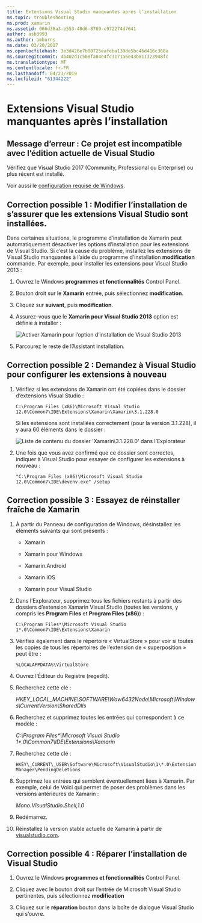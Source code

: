 ```yaml
---
title: Extensions Visual Studio manquantes après l’installation
ms.topic: troubleshooting
ms.prod: xamarin
ms.assetid: 066d36a3-e553-48d6-8769-c972274d7641
author: asb3993
ms.author: amburns
ms.date: 03/20/2017
ms.openlocfilehash: 3e3d426e7b00725eafeba139de5bc46d416c368a
ms.sourcegitcommit: 4b402d1c508fa84e4fc3171a6e43b811323948fc
ms.translationtype: MT
ms.contentlocale: fr-FR
ms.lasthandoff: 04/23/2019
ms.locfileid: "61344222"
---
```

# <a name="missing-visual-studio-extensions-after-installation"></a>Extensions Visual Studio manquantes après l’installation

## <a name="error-message-this-project-is-incompatible-with-the-current-edition-of-visual-studio"></a>Message d’erreur : Ce projet est incompatible avec l’édition actuelle de Visual Studio

Vérifiez que Visual Studio 2017 (Community, Professional ou Enterprise) ou plus récent est installé.

Voir aussi le [configuration requise de Windows](~/cross-platform/get-started/requirements.md#windows-requirements).

## <a name="possible-fix-1-change-the-installation-to-make-sure-the-visual-studio-extensions-are-installed"></a>Correction possible 1 : Modifier l’installation de s’assurer que les extensions Visual Studio sont installées.

Dans certaines situations, le programme d’installation de Xamarin peut automatiquement désactiver les options d’installation pour les extensions de Visual Studio. Si c’est la cause du problème, installez les extensions de Visual Studio manquantes à l’aide du programme d’installation **modification** commande. Par exemple, pour installer les extensions pour Visual Studio 2013 :

1. Ouvrez le Windows **programmes et fonctionnalités** Control Panel.

2. Bouton droit sur le **Xamarin** entrée, puis sélectionnez **modification**.

3. Cliquez sur **suivant**, puis **modification**.

4. Assurez-vous que le **Xamarin pour Visual Studio 2013** option est définie à installer :

    ![](missing-vs-extensions-images/installer.png "Activer Xamarin pour l’option d’installation de Visual Studio 2013")

5. Parcourez le reste de l’Assistant installation.

## <a name="possible-fix-2-ask-visual-studio-to-set-up-the-extensions-again"></a>Correction possible 2 : Demandez à Visual Studio pour configurer les extensions à nouveau

1. Vérifiez si les extensions de Xamarin ont été copiées dans le dossier d’extensions Visual Studio :

    `C:\Program Files (x86)\Microsoft Visual Studio 12.0\Common7\IDE\Extensions\Xamarin\Xamarin\3.1.228.0`

    Si les extensions sont installées correctement (pour la version 3.1.228), il y aura 60 éléments dans le dossier :


    ![](missing-vs-extensions-images/folder.png "Liste de contenu du dossier 'Xamarin\3.1.228.0' dans l’Explorateur")

2. Une fois que vous avez confirmé que ce dossier sont correctes, indiquer à Visual Studio pour essayer de configurer les extensions à nouveau :

    `"C:\Program Files (x86)\Microsoft Visual Studio 12.0\Common7\IDE\devenv.exe" /setup`

## <a name="possible-fix-3-try-a-fresh-reinstall-of-xamarin"></a>Correction possible 3 : Essayez de réinstaller fraîche de Xamarin

1.  À partir du Panneau de configuration de Windows, désinstallez les éléments suivants qui sont présents :

    *   Xamarin

    *   Xamarin pour Windows

    *   Xamarin.Android

    *   Xamarin.iOS

    *   Xamarin pour Visual Studio

2.  Dans l’Explorateur, supprimez tous les fichiers restants à partir des dossiers d’extension Xamarin Visual Studio (toutes les versions, y compris les **Program Files** et **Program Files (x86)**) :

    `C:\Program Files*\Microsoft Visual Studio 1*.0\Common7\IDE\Extensions\Xamarin`

3.  Vérifiez également dans le répertoire « VirtualStore » pour voir si toutes les copies de tous les répertoires de l’extension de « superposition » peut être :

    `%LOCALAPPDATA%\VirtualStore`

4.  Ouvrez l’Éditeur du Registre (regedit).

5.  Recherchez cette clé :

    _HKEY\_LOCAL\_MACHINE\SOFTWARE\Wow6432Node\Microsoft\Windows\CurrentVersion\SharedDlls_

6.  Recherchez et supprimez toutes les entrées qui correspondent à ce modèle :

    _C:\Program Files\*\Microsoft Visual Studio 1\*.0\Common7\IDE\Extensions\Xamarin_

7.  Recherchez cette clé :

    `HKEY\_CURRENT\_USER\Software\Microsoft\VisualStudio\1\*.0\ExtensionManager\PendingDeletions`

8.  Supprimez les entrées qui semblent éventuellement liées à Xamarin. Par exemple, celui de Voici qui permet de poser des problèmes dans les versions antérieures de Xamarin :

    _Mono.VisualStudio.Shell,1.0_

9.  Redémarrez.

10.  Réinstallez la version stable actuelle de Xamarin à partir de [visualstudio.com](https://visualstudio.com/xamarin).

## <a name="possible-fix-4-repair-visual-studio-installation"></a>Correction possible 4 : Réparer l’installation de Visual Studio

1.  Ouvrez le Windows **programmes et fonctionnalités** Control Panel.

2.  Cliquez avec le bouton droit sur l’entrée de Microsoft Visual Studio pertinentes, puis sélectionnez **modification**

3.  Cliquez sur le **réparation** bouton dans la boîte de dialogue Visual Studio qui s’ouvre.
